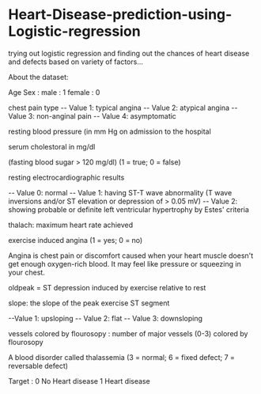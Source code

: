 # Heart-Disease-prediction-using-Logistic-regression

trying out logistic regression and finding out the chances of heart disease and defects based on variety of factors...

About the dataset:

Age
Sex : male : 1
female : 0

chest pain type
-- Value 1: typical angina
-- Value 2: atypical angina
-- Value 3: non-anginal pain
-- Value 4: asymptomatic

resting blood pressure (in mm Hg on admission to the hospital

serum cholestoral in mg/dl

(fasting blood sugar > 120 mg/dl) (1 = true; 0 = false)

resting electrocardiographic results

-- Value 0: normal
-- Value 1: having ST-T wave abnormality (T wave inversions and/or ST elevation or depression of > 0.05 mV)
-- Value 2: showing probable or definite left ventricular hypertrophy by Estes' criteria

thalach: maximum heart rate achieved

exercise induced angina (1 = yes; 0 = no)

Angina is chest pain or discomfort caused when your heart muscle doesn't get enough oxygen-rich blood.
It may feel like pressure or squeezing in your chest.

oldpeak = ST depression induced by exercise relative to rest

slope: the slope of the peak exercise ST segment

--Value 1: upsloping
-- Value 2: flat
-- Value 3: downsloping

vessels colored by flourosopy : number of major vessels (0-3) colored by flourosopy

A blood disorder called thalassemia (3 = normal; 6 = fixed defect; 7 = reversable defect)

Target : 0 No Heart disease
1 Heart disease
